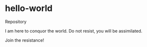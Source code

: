 # hello-world
Repository

I am here to conquor the world.
Do not resist, you will be assimilated.

Join the resistance!
